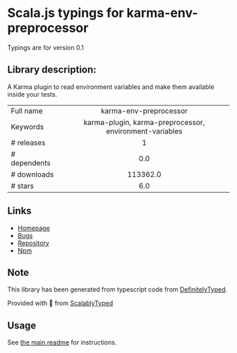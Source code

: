 
# Scala.js typings for karma-env-preprocessor

Typings are for version 0.1

## Library description:
A Karma plugin to read environment variables and make them available inside your tests.

|                    |                 |
| ------------------ | :-------------: |
| Full name          | karma-env-preprocessor |
| Keywords           | karma-plugin, karma-preprocessor, environment-variables |
| # releases         | 1 |
| # dependents       | 0.0 |
| # downloads        | 113362.0 |
| # stars            | 6.0 |

## Links
- [Homepage](https://github.com/jsok/karma-env-preprocessor)
- [Bugs](https://github.com/jsok/karma-env-preprocessor/issues)
- [Repository](https://github.com/jsok/karma-env-preprocessor)
- [Npm](https://www.npmjs.com/package/karma-env-preprocessor)
    


## Note
This library has been generated from typescript code from [DefinitelyTyped](https://definitelytyped.org).

Provided with :purple_heart: from [ScalablyTyped](https://github.com/oyvindberg/ScalablyTyped)

## Usage
See [the main readme](../../readme.md) for instructions.


